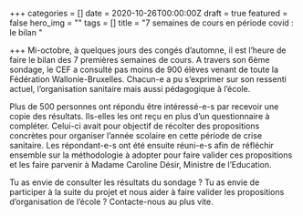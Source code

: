 +++
categories = []
date = 2020-10-26T00:00:00Z
draft = true
featured = false
hero_img = ""
tags = []
title = "7 semaines de cours en période covid : le bilan "

+++
Mi-octobre, à quelques jours des congés d’automne, il est l’heure de faire le bilan des 7 premières semaines de cours. A travers son 6ème sondage, le CEF a consulté pas moins de 900 élèves venant de toute la Fédération Wallonie-Bruxelles. Chacun-e a pu s’exprimer sur son ressenti actuel, l’organisation sanitaire mais aussi pédagogique à l’école.  
  
Plus de 500 personnes ont répondu être intéressé-e-s par recevoir une copie des résultats. Ils-elles les ont reçu en plus d’un questionnaire à compléter. Celui-ci avait pour objectif de récolter des propositions concrètes pour organiser l’année scolaire en cette période de crise sanitaire. Les répondant-e-s ont été ensuite réuni-e-s afin de réfléchir ensemble sur la méthodologie à adopter pour faire valider ces propositions et les faire parvenir à Madame Caroline Désir, Ministre de l’Education.  
  
Tu as envie de consulter les résultats du sondage ? Tu as envie de participer à la suite du projet et nous aider à faire valider les propositions d’organisation de l’école ? Contacte-nous au plus vite.